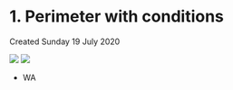 # 1. Perimeter with conditions
Created Sunday 19 July 2020

![](/assets/1._Perimeter_with_conditions_-_40-image-1.png)
![](/assets/1._Perimeter_with_conditions_-_40-image-2.png)

- WA
